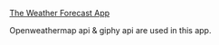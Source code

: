 [The Weather Forecast App](https://0xtaf.github.io/weather-app/)

Openweathermap api & giphy api are used in this app. 

